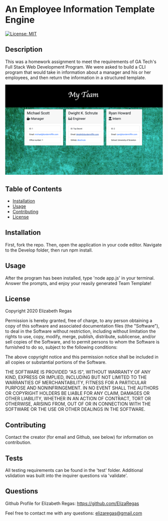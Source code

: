 # An Employee Information Template Engine

[![License: MIT](https://img.shields.io/badge/License-MIT-yellow.svg)](https://opensource.org/licenses/MIT)

## Description

This was a homework assignment to meet the requirements of GA Tech's Full Stack Web Development Program. We were asked to build a CLI program that would take in information about a manager and his or her employees, and then return the information in a structured template.

![My Project](./Assets/TeamPic.png)

## Table of Contents

* [Installation](#installation)
* [Usage](#usage)
* [Contributing](#contributing)
* [License](#license)

## Installation

First, fork the repo. Then, open the application in your code editor. Navigate to the Develop folder, then run npm install. 

## Usage

After the program has been installed, type 'node app.js' in your terminal. Answer the prompts, and enjoy your reasily generated Team Template!

## License

Copyright 2020 Elizabeth Regas

Permission is hereby granted, free of charge, to any person obtaining a copy of this software and associated documentation files (the "Software"), to deal in the Software without restriction, including without limitation the rights to use, copy, modify, merge, publish, distribute, sublicense, and/or sell copies of the Software, and to permit persons to whom the Software is furnished to do so, subject to the following conditions:

The above copyright notice and this permission notice shall be included in all copies or substantial portions of the Software.

THE SOFTWARE IS PROVIDED "AS IS", WITHOUT WARRANTY OF ANY KIND, EXPRESS OR IMPLIED, INCLUDING BUT NOT LIMITED TO THE WARRANTIES OF MERCHANTABILITY, FITNESS FOR A PARTICULAR PURPOSE AND NONINFRINGEMENT. IN NO EVENT SHALL THE AUTHORS OR COPYRIGHT HOLDERS BE LIABLE FOR ANY CLAIM, DAMAGES OR OTHER LIABILITY, WHETHER IN AN ACTION OF CONTRACT, TORT OR OTHERWISE, ARISING FROM, OUT OF OR IN CONNECTION WITH THE SOFTWARE OR THE USE OR OTHER DEALINGS IN THE SOFTWARE.

## Contributing

Contact the creator (for email and Github, see below) for information on contribution.

## Tests

All testing requirements can be found in the 'test' folder. Additional vslidation was built into the inquirer questions via 'validate'.

## Questions

Github Profile for Elizabeth Regas:
https://github.com/ElizaRegas

Feel free to contact me with any questions:
elizaregas@gmail.com

